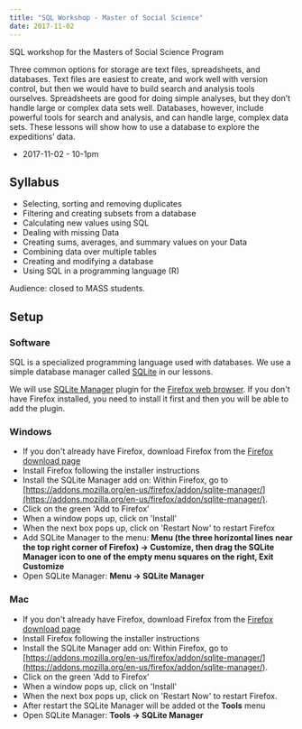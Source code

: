 ```yaml
---
title: "SQL Workshop - Master of Social Science"
date: 2017-11-02
---
```


SQL workshop for the Masters of Social Science Program

Three common options for storage are text files, spreadsheets, and databases. Text files are easiest to create, and work well with version control, but then we would have to build search and analysis tools ourselves. Spreadsheets are good for doing simple analyses, but they don’t handle large or complex data sets well. Databases, however, include powerful tools for search and analysis, and can handle large, complex data sets. These lessons will show how to use a database to explore the expeditions’ data.

* 2017-11-02 - 10-1pm

## Syllabus

* Selecting, sorting and removing duplicates
* Filtering and creating subsets from a database
* Calculating new values using SQL
* Dealing with missing Data
* Creating sums, averages, and summary values on your Data
* Combining data over multiple tables
* Creating and modifying a database
* Using SQL in a programming language (R)

Audience: closed to MASS students.

## Setup


### Software

SQL is a specialized programming language used with databases.  We
use a simple database manager called [SQLite](http://www.sqlite.org/)
in our lessons.


We will use [SQLite Manager](https://addons.mozilla.org/en-us/firefox/addon/sqlite-manager/)
    plugin for the [Firefox web browser](https://www.mozilla.org/en-US/firefox/new/). If you don't have Firefox installed, you need to install it first and
    then you will be able to add the plugin.


### Windows

- If you don't already have Firefox, download Firefox from the [Firefox download page](https://www.mozilla.org/en-US/firefox/new/)
- Install Firefox following the installer instructions
- Install the SQLite Manager add on:
Within Firefox, go to [https://addons.mozilla.org/en-us/firefox/addon/sqlite-manager/](https://addons.mozilla.org/en-us/firefox/addon/sqlite-manager/).
- Click on the green 'Add to Firefox'
- When a window pops up, click on 'Install'
- When the next box pops up, click on 'Restart Now' to restart Firefox
- Add SQLite Manager to the menu:
**Menu (the three horizontal lines
near the top right corner of Firefox) -&gt; Customize, then drag the SQLite
Manager icon to one of the empty menu squares on the right, Exit Customize**
- Open SQLite Manager:
**Menu -&gt; SQLite Manager**

### Mac

- If you don't already have Firefox, download Firefox from the [Firefox download page](https://www.mozilla.org/en-US/firefox/new/)
- Install Firefox following the installer instructions
- Install the SQLite Manager add on:
Within Firefox, go to [https://addons.mozilla.org/en-us/firefox/addon/sqlite-manager/](https://addons.mozilla.org/en-us/firefox/addon/sqlite-manager/).
- Click on the green 'Add to Firefox'
- When a window pops up, click on 'Install'
- When the next box pops up, click on 'Restart Now' to restart Firefox.
- After restart the SQLite Manager will be added ot the **Tools** menu
- Open SQLite Manager:
**Tools -&gt; SQLite Manager**
